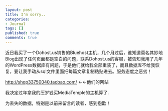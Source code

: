 ```yaml
---
layout: post
title: I'm sorry..
categories:
- Journal
tags: []
published: true
comments: true
---
```

<p>近日我买了一个Dohost.us销售的Bluehost主机，几个月过后，谁知道莫名其妙地Blog出现了任何页面都是空白的问题，联系Dohost.us的客服，被告知我用了几年的WordPress数据库有问题，于是他们就给我全部重装了，而且数据库不给我恢复，要让我手动从sql文件里面把每篇文章复制粘贴进去。服务态度之恶劣！</p>

<p><a href="http://shop33750040.taobao.com/">http://shop33750040.taobao.com/</a> ←←他们的网站</p>

<p>我决定过年拿我的压岁钱买MediaTemple的主机算了.</p>

<p>为丢失的数据，特别是以前来留言的读者，感到抱歉！</p>

